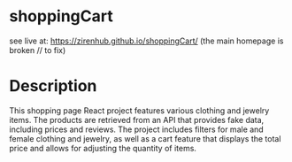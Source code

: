 # shoppingCart
see live at: https://zirenhub.github.io/shoppingCart/ (the main homepage is broken // to fix)

# Description
This shopping page React project features various clothing and jewelry items. The products are retrieved from an API that provides fake data, including prices and reviews. The project includes filters for male and female clothing and jewelry, as well as a cart feature that displays the total price and allows for adjusting the quantity of items.
